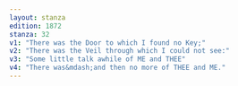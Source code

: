 ```yaml
---
layout: stanza
edition: 1872
stanza: 32
v1: "There was the Door to which I found no Key;"
v2: "There was the Veil through which I could not see:"
v3: "Some little talk awhile of ME and THEE"
v4: "There was&mdash;and then no more of THEE and ME."
---
```

